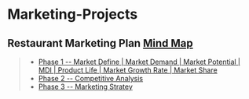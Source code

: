 # Marketing-Projects
## Restaurant Marketing Plan [Mind Map](https://github.com/MengyaCao/Marketing-Projects/blob/main/Restaurant%20Marketing%20Plan.png)
> * [Phase 1 -- Market Define | Market Demand | Market Potential | MDI | Product Life | Market Growth Rate | Market Share](https://github.com/MengyaCao/Marketing-Projects/blob/main/Phase1.PNG)
> * [Phase 2 -- Competitive Analysis](https://github.com/MengyaCao/Marketing-Projects/blob/main/Phase%202-Competitive%20Analysis.PNG)
> * [Phase 3 -- Marketing Stratey](https://github.com/MengyaCao/Marketing-Projects/blob/main/Phase%203-Marketing%20Strategy.PNG)
